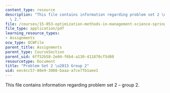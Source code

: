 ```yaml
---
content_type: resource
description: "This file contains information regarding problem set 2 \u2013 group\
  \ 2."
file: /courses/15-053-optimization-methods-in-management-science-spring-2013/eec4cc5780e93008baaaa7ce7fb1aee1_MIT15_053S13_ps2-2.pdf
file_type: application/pdf
learning_resource_types:
- Assignments
ocw_type: OCWFile
parent_title: Assignments
parent_type: CourseSection
parent_uid: 6ff52b58-2e04-f6b4-a130-411870cf5d80
resourcetype: Document
title: "Problem Set 2 \u2013 Group 2"
uid: eec4cc57-80e9-3008-baaa-a7ce7fb1aee1
---
```

This file contains information regarding problem set 2 – group 2.